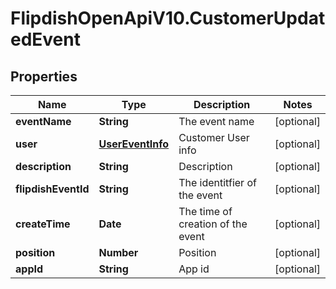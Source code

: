 # FlipdishOpenApiV10.CustomerUpdatedEvent

## Properties
Name | Type | Description | Notes
------------ | ------------- | ------------- | -------------
**eventName** | **String** | The event name | [optional] 
**user** | [**UserEventInfo**](UserEventInfo.md) | Customer User info | [optional] 
**description** | **String** | Description | [optional] 
**flipdishEventId** | **String** | The identitfier of the event | [optional] 
**createTime** | **Date** | The time of creation of the event | [optional] 
**position** | **Number** | Position | [optional] 
**appId** | **String** | App id | [optional] 


